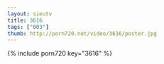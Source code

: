 ```yaml
--- 
layout: sieutv
title: 3616
tags: ["003"]
thumb: http://porn720.net/video/3616/poster.jpg
---
```

{% include porn720 key="3616" %} 
